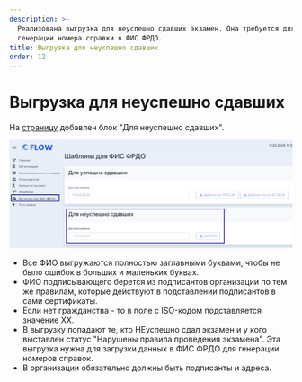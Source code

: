 ```yaml
---
description: >-
  Реализована выгрузка для неуспешно сдавших экзамен. Она требуется для
  генерации номера справки в ФИС ФРДО.
title: Выгрузка для неуспешно сдавших
order: 12
---
```


# Выгрузка для неуспешно сдавших

На [страницу](https://flow.migrant-exam.ru/Export/ExportTemplatesForFisFrdo) добавлен блок "Для неуспешно сдавших".

![](<../.gitbook/assets/image (373).png>)

* Все ФИО выгружаются полностью заглавными буквами, чтобы не было ошибок в больших и маленьких буквах.
* ФИО подписывающего берется из подписантов организации по тем же правилам, которые действуют в подставлении подписантов в сами сертификаты.
* Если нет гражданства - то в поле с ISO-кодом подставляется значение XX.
* В выгрузку попадают те, кто НЕуспешно сдал экзамен и у кого выставлен статус "Нарушены правила проведения экзамена". Эта выгрузка нужна для загрузки данных в ФИС ФРДО для генерации номеров справок.
* В организации обязательно должны быть подписанты и адреса.